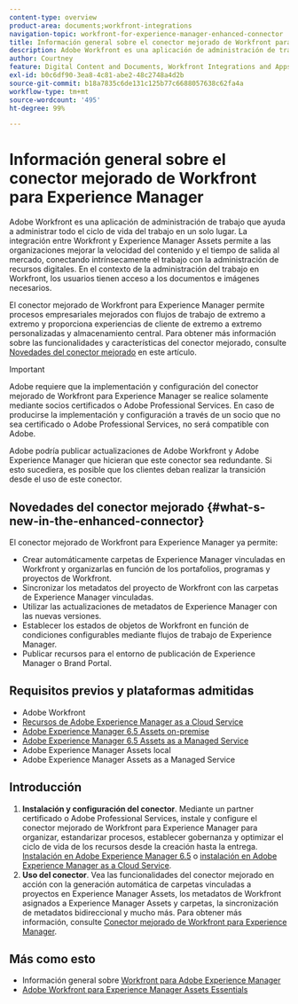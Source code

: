```yaml
---
content-type: overview
product-area: documents;workfront-integrations
navigation-topic: workfront-for-experience-manager-enhanced-connector
title: Información general sobre el conector mejorado de Workfront para Experience Manager
description: Adobe Workfront es una aplicación de administración de trabajo que ayuda a administrar todo el ciclo de vida del trabajo en un solo lugar. La integración entre Workfront y Experience Manager Assets permite a las organizaciones mejorar la velocidad del contenido y el tiempo de salida al mercado, conectando intrínsecamente el trabajo con la administración de recursos digitales. En el contexto de la administración del trabajo en Workfront, los usuarios tienen acceso a los documentos e imágenes necesarios.
author: Courtney
feature: Digital Content and Documents, Workfront Integrations and Apps
exl-id: b0c6df90-3ea8-4c81-abe2-48c2748a4d2b
source-git-commit: b18a7835c6de131c125b77c6688057638c62fa4a
workflow-type: tm+mt
source-wordcount: '495'
ht-degree: 99%

---
```


# Información general sobre el conector mejorado de Workfront para Experience Manager

<!-- Audited: 01/2024 -->

Adobe Workfront es una aplicación de administración de trabajo que ayuda a administrar todo el ciclo de vida del trabajo en un solo lugar. La integración entre Workfront y Experience Manager Assets permite a las organizaciones mejorar la velocidad del contenido y el tiempo de salida al mercado, conectando intrínsecamente el trabajo con la administración de recursos digitales. En el contexto de la administración del trabajo en Workfront, los usuarios tienen acceso a los documentos e imágenes necesarios.

El conector mejorado de Workfront para Experience Manager permite procesos empresariales mejorados con flujos de trabajo de extremo a extremo y proporciona experiencias de cliente de extremo a extremo personalizadas y almacenamiento central. Para obtener más información sobre las funcionalidades y características del conector mejorado, consulte [Novedades del conector mejorado](#what-s-new-in-the-enhanced-connector) en este artículo.

>[!IMPORTANT]
>
>Adobe requiere que la implementación y configuración del conector mejorado de Workfront para Experience Manager se realice solamente mediante socios certificados o Adobe Professional Services. En caso de producirse la implementación y configuración a través de un socio que no sea certificado o Adobe Professional Services, no será compatible con Adobe.
>
>Adobe podría publicar actualizaciones de Adobe Workfront y Adobe Experience Manager que hicieran que este conector sea redundante. Si esto sucediera, es posible que los clientes deban realizar la transición desde el uso de este conector.

## Novedades del conector mejorado {#what-s-new-in-the-enhanced-connector}

El conector mejorado de Workfront para Experience Manager ya permite:

* Crear automáticamente carpetas de Experience Manager vinculadas en Workfront y organizarlas en función de los portafolios, programas y proyectos de Workfront.
* Sincronizar los metadatos del proyecto de Workfront con las carpetas de Experience Manager vinculadas.
* Utilizar las actualizaciones de metadatos de Experience Manager con las nuevas versiones.
* Establecer los estados de objetos de Workfront en función de condiciones configurables mediante flujos de trabajo de Experience Manager.
* Publicar recursos para el entorno de publicación de Experience Manager o Brand Portal.

## Requisitos previos y plataformas admitidas

* Adobe Workfront
* [Recursos de Adobe Experience Manager as a Cloud Service](https://helpx.adobe.com/es/legal/product-descriptions/adobe-experience-manager-cloud-service.html)
* [Adobe Experience Manager 6.5 Assets on-premise](https://helpx.adobe.com/es/legal/product-descriptions/adobe-experience-manager-on-premise.html)
* [Adobe Experience Manager 6.5 Assets as a Managed Service](https://helpx.adobe.com/es/legal/product-descriptions/adobe-experience-manager-managed-services.html)
* Adobe Experience Manager Assets local
* Adobe Experience Manager Assets as a Managed Service

## Introducción

1. **Instalación y configuración del conector**. Mediante un partner certificado o Adobe Professional Services, instale y configure el conector mejorado de Workfront para Experience Manager para organizar, estandarizar procesos, establecer gobernanza y optimizar el ciclo de vida de los recursos desde la creación hasta la entrega. [Instalación en Adobe Experience Manager 6.5](https://experienceleague.adobe.com/es/docs/experience-manager-65/content/assets/integrations/workfront-integrations) o [instalación en Adobe Experience Manager as a Cloud Service](https://experienceleague.adobe.com/es/docs/experience-manager-cloud-service/content/assets/integrations/workfront-connector-install).
1. **Uso del conector**. Vea las funcionalidades del conector mejorado en acción con la generación automática de carpetas vinculadas a proyectos en Experience Manager Assets, los metadatos de Workfront asignados a Experience Manager Assets y carpetas, la sincronización de metadatos bidireccional y mucho más. Para obtener más información, consulte [Conector mejorado de Workfront para Experience Manager](../../../documents/workfront-and-experience-manager-integrations/workfront-for-experience-manager-enhanced-connector/workfront-for-aem-enhanced-connector.md).

## Más como esto

* Información general sobre [Workfront para Adobe Experience Manager](https://business.adobe.com/products/workfront/aem-integration.html)
* [Adobe Workfront para Experience Manager Assets Essentials](../../../documents/adobe-workfront-for-experience-manager-assets-essentials/workfront-for-aem-asset-essentials.md)
